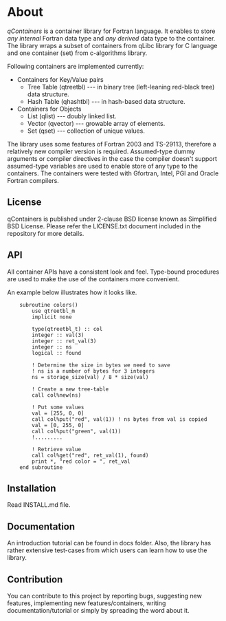 About
=====

*qContainers* is a container library for Fortran language.
It enables to store *any internal* Fortran data type and 
*any derived* data type to the container.
The library wraps a subset of containers from qLibc library for C language and one container 
(set) from c-algorithms library. 

Following containers are implemented currently:
  * Containers for Key/Value pairs
    * Tree Table (qtreetbl) --- in binary tree (left-leaning red-black tree) data structure.
    * Hash Table (qhashtbl) --- in hash-based data structure.
  * Containers for Objects
    * List (qlist) --- doubly linked list.
    * Vector (qvector) --- growable array of elements.
    * Set (qset) --- collection of unique values.


The library uses some features of Fortran 2003 and TS-29113, therefore a relatively new
compiler version is required. Assumed-type dummy arguments or compiler directives in
the case the compiler doesn't support assumed-type variables are used to enable store 
of any type to the containers.
The containers were tested with Gfortran, Intel, PGI and Oracle Fortran compilers.

## License

qContainers is published under 2-clause BSD license known as Simplified BSD License.
Please refer the LICENSE.txt document included in the repository for more details.


## API

All container APIs have a consistent look and feel. Type-bound procedures 
are used to make the use of the containers more convenient.

An example below illustrates how it looks like.

~~~{.f90}
    subroutine colors()
        use qtreetbl_m
        implicit none

        type(qtreetbl_t) :: col
        integer :: val(3)
        integer :: ret_val(3)
        integer :: ns
        logical :: found

        ! Determine the size in bytes we need to save
        ! ns is a number of bytes for 3 integers
        ns = storage_size(val) / 8 * size(val)

        ! Create a new tree-table
        call col%new(ns)
        
        ! Put some values
        val = [255, 0, 0]
        call col%put("red", val(1)) ! ns bytes from val is copied
        val = [0, 255, 0]
        call col%put("green", val(1))
        !.........

        ! Retrieve value
        call col%get("red", ret_val(1), found)
        print *, "red color = ", ret_val
    end subroutine
~~~

## Installation

Read INSTALL.md file.

## Documentation

An introduction tutorial can be found in docs folder. Also, the library has 
rather extensive test-cases from which users can learn how to use the library.

## Contribution

You can contribute to this project by reporting bugs, suggesting new features,
implementing new features/containers, writing documentation/tutorial or 
simply by spreading the word about it.

